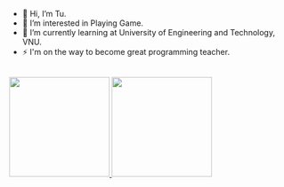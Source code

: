 - 👋 Hi, I’m Tu.
- 👀 I’m interested in Playing Game.
- 🌱 I’m currently learning at University of Engineering and Technology, VNU.
- ⚡ I'm on the way to become great programming teacher.

<br/>

<a href="https://github.com/lazyrena">
  <img height="180em" src="https://github-readme-stats.vercel.app/api?username=lazyrena&show_icons=true" />
  <img height="180em" src="https://github-readme-stats.vercel.app/api/top-langs/?username=lazyrena&layout=compact" />
</a>
</p>
<!---
lazyrena/lazyrena is a ✨ special ✨ repository because its `README.md` (this file) appears on your GitHub profile.
You can click the Preview link to take a look at your changes.
--->
